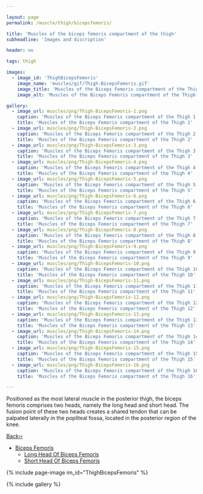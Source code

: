 ```yaml
---

layout: page
permalink: /muscle/thigh/bicepsfemoris/

title: 'Muscles of the biceps femoris compartment of the thigh'
subheadline: 'Images and discription'

header: no

tags: thigh

images:
  - image_id: 'ThighBicepsFemoris'
    image_name: 'muscles/gif/Thigh-BicepsFemoris.gif'
    image_title: 'Muscles of the Biceps Femoris compartment of the Thigh'
    image_alt: 'Muscles of the Biceps Femoris compartment of the Thigh' 

gallery:
  - image_url: muscles/png/Thigh-BicepsFemoris-1.png
    caption: 'Muscles of the Biceps Femoris compartment of the Thigh 1'
    title: 'Muscles of the Biceps Femoris compartment of the Thigh 1'
  - image_url: muscles/png/Thigh-BicepsFemoris-2.png
    caption: 'Muscles of the Biceps Femoris compartment of the Thigh 2'
    title: 'Muscles of the Biceps Femoris compartment of the Thigh 2'
  - image_url: muscles/png/Thigh-BicepsFemoris-3.png
    caption: 'Muscles of the Biceps Femoris compartment of the Thigh 3'
    title: 'Muscles of the Biceps Femoris compartment of the Thigh 3'
  - image_url: muscles/png/Thigh-BicepsFemoris-4.png
    caption: 'Muscles of the Biceps Femoris compartment of the Thigh 4'
    title: 'Muscles of the Biceps Femoris compartment of the Thigh 4'
  - image_url: muscles/png/Thigh-BicepsFemoris-5.png
    caption: 'Muscles of the Biceps Femoris compartment of the Thigh 5'
    title: 'Muscles of the Biceps Femoris compartment of the Thigh 5'
  - image_url: muscles/png/Thigh-BicepsFemoris-6.png
    caption: 'Muscles of the Biceps Femoris compartment of the Thigh 6'
    title: 'Muscles of the Biceps Femoris compartment of the Thigh 6'
  - image_url: muscles/png/Thigh-BicepsFemoris-7.png
    caption: 'Muscles of the Biceps Femoris compartment of the Thigh 7'
    title: 'Muscles of the Biceps Femoris compartment of the Thigh 7'
  - image_url: muscles/png/Thigh-BicepsFemoris-8.png
    caption: 'Muscles of the Biceps Femoris compartment of the Thigh 8'
    title: 'Muscles of the Biceps Femoris compartment of the Thigh 8'
  - image_url: muscles/png/Thigh-BicepsFemoris-9.png
    caption: 'Muscles of the Biceps Femoris compartment of the Thigh 9'
    title: 'Muscles of the Biceps Femoris compartment of the Thigh 9'
  - image_url: muscles/png/Thigh-BicepsFemoris-10.png
    caption: 'Muscles of the Biceps Femoris compartment of the Thigh 10'
    title: 'Muscles of the Biceps Femoris compartment of the Thigh 10'
  - image_url: muscles/png/Thigh-BicepsFemoris-11.png
    caption: 'Muscles of the Biceps Femoris compartment of the Thigh 11'
    title: 'Muscles of the Biceps Femoris compartment of the Thigh 11'
  - image_url: muscles/png/Thigh-BicepsFemoris-12.png
    caption: 'Muscles of the Biceps Femoris compartment of the Thigh 12'
    title: 'Muscles of the Biceps Femoris compartment of the Thigh 12'
  - image_url: muscles/png/Thigh-BicepsFemoris-13.png
    caption: 'Muscles of the Biceps Femoris compartment of the Thigh 13'
    title: 'Muscles of the Biceps Femoris compartment of the Thigh 13'
  - image_url: muscles/png/Thigh-BicepsFemoris-14.png
    caption: 'Muscles of the Biceps Femoris compartment of the Thigh 14'
    title: 'Muscles of the Biceps Femoris compartment of the Thigh 14'
  - image_url: muscles/png/Thigh-BicepsFemoris-15.png
    caption: 'Muscles of the Biceps Femoris compartment of the Thigh 15'
    title: 'Muscles of the Biceps Femoris compartment of the Thigh 15'
  - image_url: muscles/png/Thigh-BicepsFemoris-16.png
    caption: 'Muscles of the Biceps Femoris compartment of the Thigh 16'
    title: 'Muscles of the Biceps Femoris compartment of the Thigh 16'

---
```


Positioned as the most lateral muscle in the posterior thigh, the biceps femoris comprises two heads, namely the long head and short head. The fusion point of these two heads creates a shared tendon that can be palpated laterally in the popliteal fossa, located in the posterior region of the knee.

[Back››](/muscle/thigh/posterior/)

- [Biceps Femoris](/muscle/thigh/bicepsfemoris/)
  - [Long Head Of Biceps Femoris](/muscle/thigh/longheadofbicepsfemoris/)
  - [Short Head Of Biceps Femoris](/muscle/thigh/shortheadofbicepsfemoris/)

{% include page-image im_id="ThighBicepsFemoris" %}

{% include gallery %}
